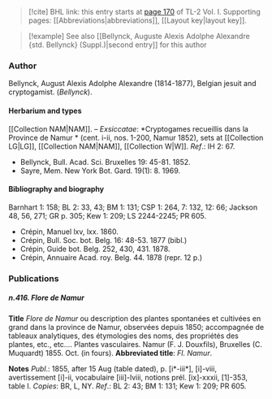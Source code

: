> [!cite] BHL link: this entry starts at [page 170](https://www.biodiversitylibrary.org/item/103414#page/218/mode/1up) of TL-2 Vol. I.
> Supporting pages: [[Abbreviations|abbreviations]], [[Layout key|layout key]].

> [!example] See also [[Bellynck, Auguste Alexis Adolphe Alexandre {std. Bellynck} (Suppl.)|second entry]] for this author

### Author

Bellynck, August Alexis Adolphe Alexandre (1814-1877), Belgian jesuit and cryptogamist. (*Bellynck*).

#### Herbarium and types

[[Collection NAM|NAM]]. – *Exsiccatae*: *Cryptogames recueillis dans la Province de Namur * (cent. i-ii, nos. 1-200, Namur 1852), sets at [[Collection LG|LG]], [[Collection NAM|NAM]], [[Collection W|W]].
*Ref*.: IH 2: 67.
- Bellynck, Bull. Acad. Sci. Bruxelles 19: 45-81. 1852.
- Sayre, Mem. New York Bot. Gard. 19(1): 8. 1969.

#### Bibliography and biography

Barnhart 1: 158; BL 2: 33, 43; BM 1: 131; CSP 1: 264, 7: 132, 12: 66; Jackson 48, 56, 271; GR p. 305; Kew 1: 209; LS 2244-2245; PR 605.
- Crépin, Manuel lxv, lxx. 1860.
- Crépin, Bull. Soc. bot. Belg. 16: 48-53. 1877 (bibl.)
- Crépin, Guide bot. Belg. 252, 430, 431. 1878.
- Crépin, Annuaire Acad. roy. Belg. 44. 1878 (repr. 12 p.)

### Publications

##### n.416. Flore de Namur

**Title**
*Flore de Namur* ou description des plantes spontanées et cultivées en grand dans la province de Namur, observées depuis 1850; accompagnée de tableaux analytiques, des étymologies des noms, des propriétés des plantes, etc., etc.... Plantes vasculaires. Namur (F. J. Douxfils), Bruxelles (C. Muquardt) 1855. Oct. (in fours).
**Abbreviated title**: *Fl. Namur*.

**Notes**
*Publ*.: 1855, after 15 Aug (table dated), p. \[i\*-iii\*\], \[i\]-viii, avertissement \[i\]-ii, vocabulaire \[iii\]-lviii, notions prél. \[ix\]-xxxii, \[1\]-353, table I. *Copies*: BR, L, NY.
*Ref*.: BL 2: 43; BM 1: 131; Kew 1: 209; PR 605.

